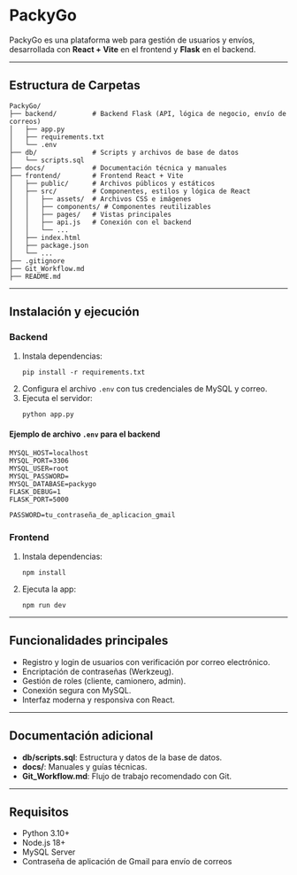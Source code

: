 # PackyGo

PackyGo es una plataforma web para gestión de usuarios y envíos, desarrollada con **React + Vite** en el frontend y **Flask** en el backend.

---

## Estructura de Carpetas

```
PackyGo/
├── backend/         # Backend Flask (API, lógica de negocio, envío de correos)
│   ├── app.py
│   ├── requirements.txt
│   └── .env
├── db/              # Scripts y archivos de base de datos
│   └── scripts.sql
├── docs/            # Documentación técnica y manuales
├── frontend/        # Frontend React + Vite
│   ├── public/      # Archivos públicos y estáticos
│   ├── src/         # Componentes, estilos y lógica de React
│   │   ├── assets/  # Archivos CSS e imágenes
│   │   ├── components/ # Componentes reutilizables
│   │   ├── pages/   # Vistas principales
│   │   ├── api.js   # Conexión con el backend
│   │   └── ...
│   ├── index.html
│   ├── package.json
│   └── ...
├── .gitignore
├── Git_Workflow.md
├── README.md
```

---

## Instalación y ejecución

### Backend

1. Instala dependencias:
   ```
   pip install -r requirements.txt
   ```
2. Configura el archivo `.env` con tus credenciales de MySQL y correo.
3. Ejecuta el servidor:
   ```
   python app.py
   ```

#### Ejemplo de archivo `.env` para el backend

```properties
MYSQL_HOST=localhost
MYSQL_PORT=3306
MYSQL_USER=root
MYSQL_PASSWORD=
MYSQL_DATABASE=packygo
FLASK_DEBUG=1
FLASK_PORT=5000

PASSWORD=tu_contraseña_de_aplicacion_gmail
```

### Frontend

1. Instala dependencias:
   ```
   npm install
   ```
2. Ejecuta la app:
   ```
   npm run dev
   ```

---

## Funcionalidades principales

- Registro y login de usuarios con verificación por correo electrónico.
- Encriptación de contraseñas (Werkzeug).
- Gestión de roles (cliente, camionero, admin).
- Conexión segura con MySQL.
- Interfaz moderna y responsiva con React.

---

## Documentación adicional

- **db/scripts.sql**: Estructura y datos de la base de datos.
- **docs/**: Manuales y guías técnicas.
- **Git_Workflow.md**: Flujo de trabajo recomendado con Git.

---

## Requisitos

- Python 3.10+
- Node.js 18+
- MySQL Server
- Contraseña de aplicación de Gmail para envío de correos
